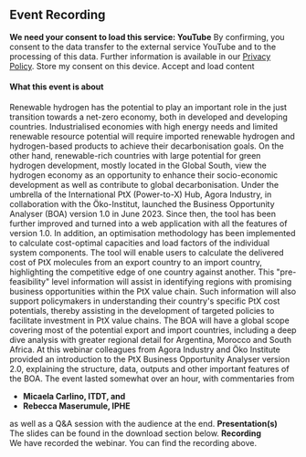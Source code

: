 ##  Event Recording 
**We need your consent to load this service: YouTube**
By confirming, you consent to the data transfer to the external service YouTube and to the processing of this data. Further information is available in our [Privacy Policy](https://www.agora-industry.org/privacy-policy).
Store my consent on this device.
Accept and load content
#### What this event is about
Renewable hydrogen has the potential to play an important role in the just transition towards a net-zero economy, both in developed and developing countries. Industrialised economies with high energy needs and limited renewable resource potential will require imported renewable hydrogen and hydrogen-based products to achieve their decarbonisation goals. On the other hand, renewable-rich countries with large potential for green hydrogen development, mostly located in the Global South, view the hydrogen economy as an opportunity to enhance their socio-economic development as well as contribute to global decarbonisation.
Under the umbrella of the International PtX (Power-to-X) Hub, Agora Industry, in collaboration with the Öko-Institut, launched the Business Opportunity Analyser (BOA) version 1.0 in June 2023. Since then, the tool has been further improved and turned into a web application with all the features of version 1.0. In addition, an optimisation methodology has been implemented to calculate cost-optimal capacities and load factors of the individual system components.
The tool will enable users to calculate the delivered cost of PtX molecules from an export country to an import country, highlighting the competitive edge of one country against another. This "pre-feasibility" level information will assist in identifying regions with promising business opportunities within the PtX value chain. Such information will also support policymakers in understanding their country's specific PtX cost potentials, thereby assisting in the development of targeted policies to facilitate investment in PtX value chains. The BOA will have a global scope covering most of the potential export and import countries, including a deep dive analysis with greater regional detail for Argentina, Morocco and South Africa.
At this webinar colleagues from Agora Industry and Öko Institute provided an introduction to the PtX Business Opportunity Analyser version 2.0, explaining the structure, data, outputs and other important features of the BOA. The event lasted somewhat over an hour, with commentaries from
  * **Micaela Carlino, ITDT, and**
  * **Rebecca Maserumule, IPHE**


as well as a Q&A session with the audience at the end.
**Presentation(s)**  
The slides can be found in the download section below.
**Recording**  
We have recorded the webinar. You can find the recording above.